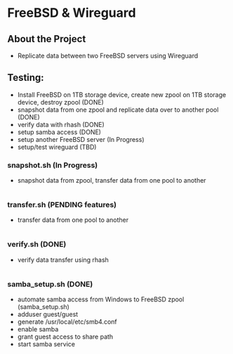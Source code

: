 # FreeBSD & Wireguard

## About the Project
- Replicate data between two FreeBSD servers using Wireguard

## Testing:
- Install FreeBSD on 1TB storage device, create new zpool on 1TB storage device, destroy zpool (DONE)
- snapshot data from one zpool and replicate data over to another pool (DONE)
- verify data with rhash (DONE)
- setup samba access (DONE)
- setup another FreeBSD server (In Progress)
- setup/test wireguard (TBD)

### snapshot.sh (In Progress)
- snapshot data from zpool, transfer data from one pool to another
```
```

### transfer.sh (PENDING features)
- transfer data from one pool to another 
```
```

### verify.sh (DONE)
- verify data transfer using rhash
```
```

### samba_setup.sh (DONE)
- automate samba access from Windows to FreeBSD zpool (samba_setup.sh)
- adduser guest/guest
- generate /usr/local/etc/smb4.conf
- enable samba 
- grant guest access to share path
- start samba service
<br/>
